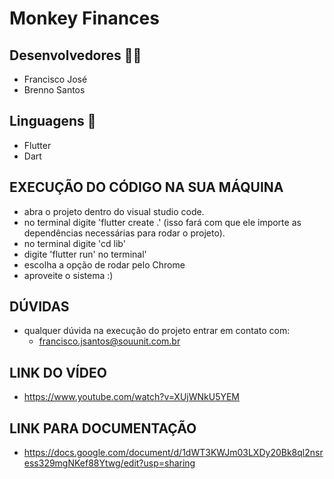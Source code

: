 # Monkey Finances


## Desenvolvedores 🧑‍💻

- Francisco José
- Brenno Santos

## Linguagens 📘

- Flutter
- Dart

## EXECUÇÃO DO CÓDIGO NA SUA MÁQUINA

- abra o projeto dentro do visual studio code.
- no terminal digite 'flutter create .' (isso fará com que ele importe as dependências necessárias para rodar o projeto).
- no terminal digite 'cd lib'
- digite 'flutter run' no terminal'
- escolha a opção de rodar pelo Chrome 
- aproveite o sistema :)

## DÚVIDAS

- qualquer dúvida na execução do projeto entrar em contato com:
  - francisco.jsantos@souunit.com.br

## LINK DO VÍDEO

- https://www.youtube.com/watch?v=XUjWNkU5YEM

## LINK PARA DOCUMENTAÇÃO

- https://docs.google.com/document/d/1dWT3KWJm03LXDy20Bk8ql2nsress329mgNKef88Ytwg/edit?usp=sharing
